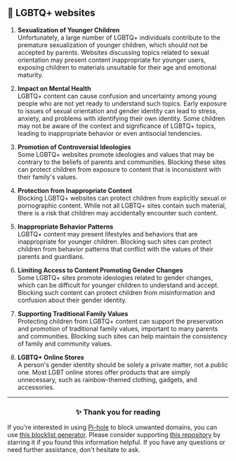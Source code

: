 <!-- SEO DATA FOR BLOCKLIST.SEFINEK.NET
* Title       : LGBTQ+ websites
* Description : N/A
* Tags        : N/A
* Canonical   : /viewer/info/block/LGBTQ_Plus
-->

## 🤮 LGBTQ+ websites

1. **Sexualization of Younger Children**  
Unfortunately, a large number of LGBTQ+ individuals contribute to the premature sexualization of younger children, which should not be accepted by parents.
Websites discussing topics related to sexual orientation may present content inappropriate for younger users, exposing children to materials unsuitable for their age and emotional maturity.

2. **Impact on Mental Health**  
LGBTQ+ content can cause confusion and uncertainty among young people who are not yet ready to understand such topics.
Early exposure to issues of sexual orientation and gender identity can lead to stress, anxiety, and problems with identifying their own identity. 
Some children may not be aware of the context and significance of LGBTQ+ topics, leading to inappropriate behavior or even antisocial tendencies.

3. **Promotion of Controversial Ideologies**  
Some LGBTQ+ websites promote ideologies and values that may be contrary to the beliefs of parents and communities. 
Blocking these sites can protect children from exposure to content that is inconsistent with their family's values.

4. **Protection from Inappropriate Content**  
Blocking LGBTQ+ websites can protect children from explicitly sexual or pornographic content.
While not all LGBTQ+ sites contain such material, there is a risk that children may accidentally encounter such content.

5. **Inappropriate Behavior Patterns**  
LGBTQ+ content may present lifestyles and behaviors that are inappropriate for younger children.
Blocking such sites can protect children from behavior patterns that conflict with the values of their parents and guardians.

6. **Limiting Access to Content Promoting Gender Changes**  
Some LGBTQ+ sites promote ideologies related to gender changes, which can be difficult for younger children to understand and accept.
Blocking such content can protect children from misinformation and confusion about their gender identity.

7. **Supporting Traditional Family Values**  
Protecting children from LGBTQ+ content can support the preservation and promotion of traditional family values, important to many parents and communities.
Blocking such sites can help maintain the consistency of family and community values.

8. **LGBTQ+ Online Stores**  
A person's gender identity should be solely a private matter, not a public one.
Most LGBT online stores offer products that are simply unnecessary, such as rainbow-themed clothing, gadgets, and accessories.

<hr>
<h3 align="center">✨ Thank you for reading</h3>
If you're interested in using <a href="https://blocklist.sefinek.net/viewer/info/What_is_Pi-hole">Pi-hole</a> to block unwanted domains, you can use <a href="https://sefinek.net/blocklist-generator/pihole">this blocklist generator</a>.
Please consider supporting <a href="https://github.com/sefinek24/Sefinek-Blocklist-Collection" target="_blank">this repository</a> by starring it if you found this information helpful.
If you have any questions or need further assistance, don't hesitate to ask.